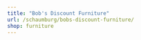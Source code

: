 ```yaml
---
title: "Bob's Discount Furniture"
url: /schaumburg/bobs-discount-furniture/
shop: furniture
---
```

